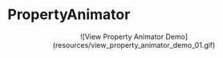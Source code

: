 # PropertyAnimator

<p align="center">
![View Property Animator Demo](resources/view_property_animator_demo_01.gif)
</p>
